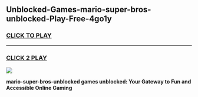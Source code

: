 
## Unblocked-Games-mario-super-bros-unblocked-Play-Free-4go1y
<h3>
<a href="https://premium76.site?title=mario-super-bros-unblocked&ref=12A">CLICK TO PLAY</a></h3>
<hr>

<h3>
<a href="https://premium76.site?title=mario-super-bros-unblocked&ref=12A">CLICK 2 PLAY</a>
  
</h3>

<a href="https://premium76.site?title=mario-super-bros-unblocked&ref=12A"><img src="https://clearcache.store/games.png"></a>


**mario-super-bros-unblocked games unblocked: Your Gateway to Fun and Accessible Online Gaming**
